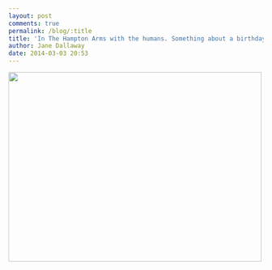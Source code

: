 ```yaml
---
layout: post
comments: true
permalink: /blog/:title
title: 'In The Hampton Arms with the humans. Something about a birthday. I dunno!'
author: Jane Dallaway
date: 2014-03-03 20:53
---
```


<div><a href="//static.skitters.dallaway.com/tp_IMG_20140303_205106.JPG"><img src="//static.skitters.dallaway.com/tp_thumb_IMG_20140303_205106.JPG" width="500" height="375"/></a></div>


  
      
